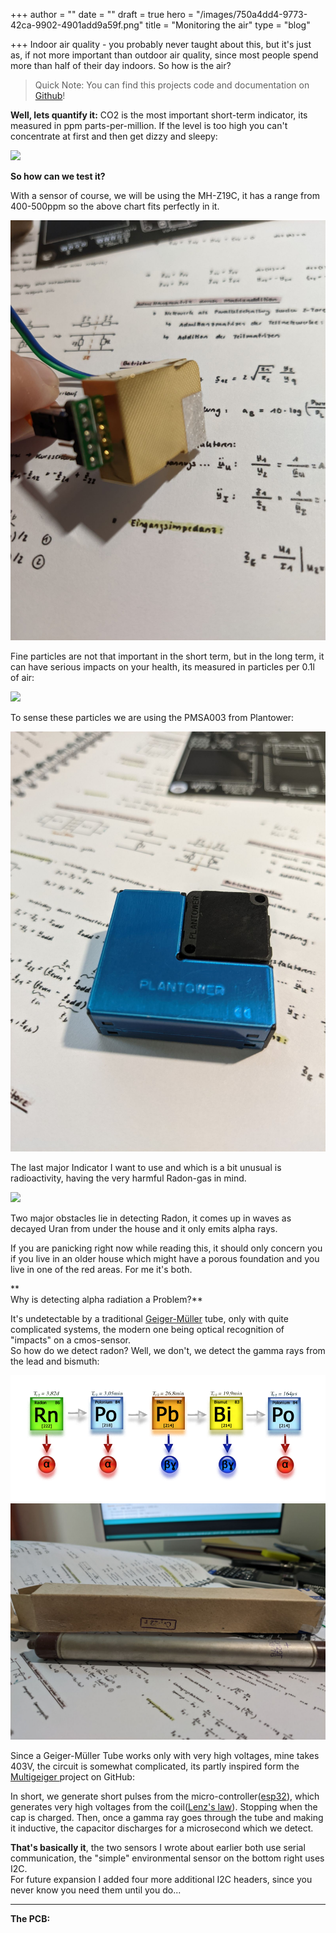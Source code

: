 +++
author = ""
date = ""
draft = true
hero = "/images/750a4dd4-9773-42ca-9902-4901add9a59f.png"
title = "Monitoring the air"
type = "blog"

+++
Indoor air quality - you probably never taught about this, but it's just as, if not more important than outdoor air quality, since most people spend more than half of their day indoors. So how is the air?

> Quick Note: You can find this projects code and documentation on [Github](https://github.com/Johannes-ece/AirQ)!

**Well, lets quantify it:** CO2 is the most important short-term indicator, its measured in ppm parts-per-million. If the level is too high you can't concentrate at first and then get dizzy and sleepy:

![](https://www.iqhome.org/image/cache/catalog/blog/air_quality/co2-ppm-table-759x800.png)

**So how can we test it?**

With a sensor of course, we will be using the MH-Z19C, it has a range from 400-500ppm so the above chart fits perfectly in it.

![](/images/fdcac987-1828-4c39-a5f9-9d24e8900101.jpeg)

Fine particles are not that important in the short term, but in the long term, it can have serious impacts on your health, its measured in particles per 0.1l of air:

![](https://www.airveda.com/resources/images/pm_levels.png)

To sense these particles we are using the PMSA003 from Plantower:

![](/images/14c3eeac-9bcd-490a-9d22-f449ed93f144.jpeg)

The last major Indicator I want to use and which is a bit unusual is radioactivity, having the very harmful Radon-gas in mind.

![](https://www.fs-ev.org/fileadmin/user_upload/97_Service/Radonvorsorge/Radonkarte-BfS.jpg)

Two major obstacles lie in detecting Radon, it comes up in waves as decayed Uran from under the house and it only emits alpha rays.

If you are panicking right now while reading this, it should only concern you if you live in an older house which might have a porous foundation and you live in one of the red areas. For me it's both.

\**  
Why is detecting alpha radiation a Problem?**

It's undetectable by a traditional [Geiger-Müller](https://en.wikipedia.org/wiki/Geiger%E2%80%93M%C3%BCller_tube) tube, only with quite complicated systems, the modern one being optical recognition of "impacts" on a cmos-sensor.  
So how do we detect radon? Well, we don't, we detect the gamma rays from the lead and bismuth:

![](/images/4c323a14-837f-469e-aebc-dbeca72ba634.png)![](/images/31ae8b84-e577-4737-aa9d-e56937744e73.jpeg)

Since a Geiger-Müller Tube works only with very high voltages, mine takes 403V, the circuit is somewhat complicated, its partly inspired form the [Multigeiger ](https://github.com/ecocurious2/MultiGeiger)project on GitHub:

In short, we generate short pulses from the micro-controller([esp32](https://www.espressif.com/en/products/socs/esp32-s3)), which generates very high voltages from the coil([Lenz's law](https://www.britannica.com/science/Lenzs-law)). Stopping when the cap is charged. Then, once a gamma ray goes through the tube and making it inductive, the capacitor discharges for a microsecond which we detect.

**That's basically it**, the two sensors I wrote about earlier both use serial communication, the "simple" environmental sensor on the bottom right uses I2C.  
For future expansion I added four more additional I2C headers, since you never know you need them until you do...

***

**The PCB:**